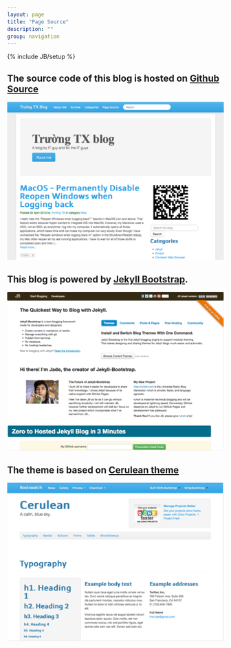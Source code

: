 ```yaml
---
layout: page
title: "Page Source"
description: ""
group: navigation
---
```

{% include JB/setup %}

## The source code of this blog is hosted on [Github Source](https://github.com/tmtxt/tmtxt.github.com)

<p align="center"><img src="/files/source/geek.png" width="600px" /></p>

## This blog is powered by [Jekyll Bootstrap](http://jekyllbootstrap.com/).

<p align="center"><img src="/files/source/jb.png" width="600px" /></p>

## The theme is based on [Cerulean theme](http://bootswatch.com/cerulean/)

<p align="center"><img src="/files/source/cerulean.png" width="600px" /></p>
